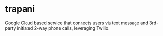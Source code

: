 # trapani
Google Cloud based service that connects users via text message and 3rd-party initiated 2-way phone calls, leveraging Twilio.
